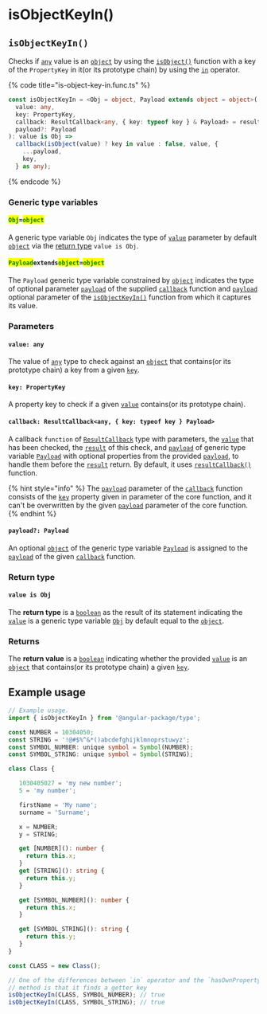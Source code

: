 # isObjectKeyIn()

## `isObjectKeyIn()`

Checks if [`any`](https://www.typescriptlang.org/docs/handbook/2/everyday-types.html#any) value is an [`object`](https://developer.mozilla.org/en-US/docs/Web/JavaScript/Reference/Global\_Objects/Object) by using the [`isObject()`](isobject.md) function with a key of the `PropertyKey` in it(or its prototype chain) by using the [`in`](https://developer.mozilla.org/en-US/docs/Web/JavaScript/Reference/Operators/in) operator.

{% code title="is-object-key-in.func.ts" %}
```typescript
const isObjectKeyIn = <Obj = object, Payload extends object = object>(
  value: any,
  key: PropertyKey,
  callback: ResultCallback<any, { key: typeof key } & Payload> = resultCallback,
  payload?: Payload
): value is Obj =>
  callback(isObject(value) ? key in value : false, value, {
    ...payload,
    key,
  } as any);
```
{% endcode %}

### Generic type variables

#### <mark style="color:green;">`Obj`</mark>`=`<mark style="color:green;">`object`</mark>

A generic type variable `Obj` indicates the type of [`value`](isobjectkeyin.md#value-any) parameter by default [`object`](https://www.typescriptlang.org/docs/handbook/basic-types.html#object) via the [return type](isobjectkeyin.md#return-type) `value is Obj`.

#### <mark style="color:green;">**`Payload`**</mark>**`extends`**<mark style="color:green;">**`object`**</mark>**`=`**<mark style="color:green;">**`object`**</mark>

The `Payload` generic type variable constrained by [`object`](https://www.typescriptlang.org/docs/handbook/basic-types.html#object) indicates the type of optional parameter [`payload`](../types/resultcallback.md#payload-payload) of the supplied [`callback`](isobjectkeyin.md#callback-resultcallback-less-than-any-payload-greater-than) function and [`payload`](isobjectkeyin.md#payload-payload) optional parameter of the [`isObjectKeyIn()`](isobjectkeyin.md#isobjectkeyin) function from which it captures its value.

### Parameters

#### `value: any`

The value of [`any`](https://www.typescriptlang.org/docs/handbook/basic-types.html#any) type to check against an [`object`](https://developer.mozilla.org/en-US/docs/Web/JavaScript/Reference/Global\_Objects/Object) that contains(or its prototype chain) a key from a given [`key`](isobjectkeyin.md#key-propertykey).

#### `key: PropertyKey`

A property key to check if a given [`value`](isobjectkeyin.md#value-any) contains(or its prototype chain).

#### `callback: ResultCallback<any, { key: typeof key } Payload>`

A callback `function` of [`ResultCallback`](../types/resultcallback.md) type with parameters, the [`value`](isobjectkeyin.md#value-any) that has been checked, the [`result`](../types/resultcallback.md#result-boolean) of this check, and [`payload`](../types/resultcallback.md#payload-payload) of generic type variable [`Payload`](isobjectkeyin.md#payloadextendsobject) with optional properties from the provided [`payload`](isobjectkeyin.md#payload-payload), to handle them before the [`result`](../types/resultcallback.md#result-boolean) return. By default, it uses [`resultCallback()`](../helper/resultcallback.md) function.

{% hint style="info" %}
The [`payload`](../types/resultcallback.md#payload-payload) parameter of the [`callback`](isobjectkeyin.md#callback-resultcallback-less-than-any-key-typeof-key-payload-greater-than) function consists of the [`key`](isobjectkeyin.md#key-propertykey) property given in parameter of the core function, and it can't be overwritten by the given [`payload`](isobjectkeyin.md#payload-payload) parameter of the core function.
{% endhint %}

#### `payload?: Payload`

An optional [`object`](https://developer.mozilla.org/en-US/docs/Web/JavaScript/Reference/Global\_Objects/Object) of the generic type variable [`Payload`](isobjectkeyin.md#payloadextendsobject) is assigned to the [`payload`](../types/resultcallback.md#payload-payload) of the given [`callback`](isobjectkeyin.md#callback-resultcallback-less-than-any-payload-greater-than) function.

### Return type

#### `value is Obj`

The **return type** is a [`boolean`](https://www.typescriptlang.org/docs/handbook/basic-types.html#boolean) as the result of its statement indicating the [`value`](isobjectkeyin.md#value-any) is a generic type variable [`Obj`](isobjectkeyin.md#obj-object) by default equal to the [`object`](https://www.typescriptlang.org/docs/handbook/basic-types.html#object).

### Returns

The **return value** is a [`boolean`](https://developer.mozilla.org/en-US/docs/Web/JavaScript/Reference/Global\_Objects/Boolean) indicating whether the provided [`value`](isobjectkeyin.md#value-any) is an [`object`](https://developer.mozilla.org/en-US/docs/Web/JavaScript/Reference/Global\_Objects/Object) that contains(or its prototype chain) a given [`key`](isobjectkeyin.md#key-propertykey).

## Example usage

```typescript
// Example usage.
import { isObjectKeyIn } from '@angular-package/type';

const NUMBER = 10304050;
const STRING = '!@#$%^&*()abcdefghijklmnoprstuwyz';
const SYMBOL_NUMBER: unique symbol = Symbol(NUMBER);
const SYMBOL_STRING: unique symbol = Symbol(STRING);

class Class {

   1030405027 = 'my new number';
   5 = 'my number';

   firstName = 'My name';
   surname = 'Surname';

   x = NUMBER;
   y = STRING;

   get [NUMBER](): number {
     return this.x;
   }
   get [STRING](): string {
     return this.y;
   }

   get [SYMBOL_NUMBER](): number {
     return this.x;
   }

   get [SYMBOL_STRING](): string {
     return this.y;
   }
}

const CLASS = new Class();

// One of the differences between `in` operator and the `hasOwnProperty()`
// method is that it finds a getter key
isObjectKeyIn(CLASS, SYMBOL_NUMBER); // true
isObjectKeyIn(CLASS, SYMBOL_STRING); // true
```
